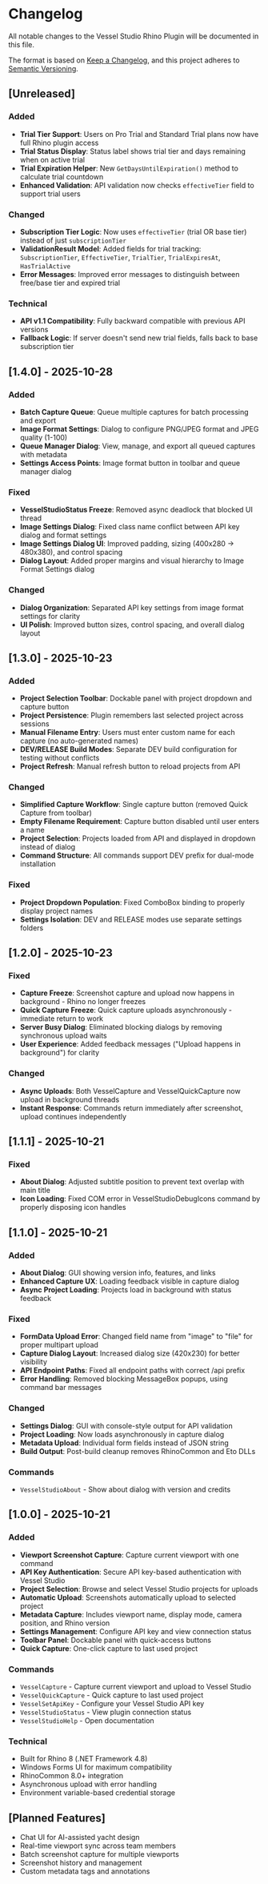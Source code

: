 # Changelog

All notable changes to the Vessel Studio Rhino Plugin will be documented in this file.

The format is based on [Keep a Changelog](https://keepachangelog.com/en/1.0.0/),
and this project adheres to [Semantic Versioning](https://semver.org/spec/v2.0.0.html).

## [Unreleased]

### Added
- **Trial Tier Support**: Users on Pro Trial and Standard Trial plans now have full Rhino plugin access
- **Trial Status Display**: Status label shows trial tier and days remaining when on active trial
- **Trial Expiration Helper**: New `GetDaysUntilExpiration()` method to calculate trial countdown
- **Enhanced Validation**: API validation now checks `effectiveTier` field to support trial users

### Changed
- **Subscription Tier Logic**: Now uses `effectiveTier` (trial OR base tier) instead of just `subscriptionTier`
- **ValidationResult Model**: Added fields for trial tracking: `SubscriptionTier`, `EffectiveTier`, `TrialTier`, `TrialExpiresAt`, `HasTrialActive`
- **Error Messages**: Improved error messages to distinguish between free/base tier and expired trial

### Technical
- **API v1.1 Compatibility**: Fully backward compatible with previous API versions
- **Fallback Logic**: If server doesn't send new trial fields, falls back to base subscription tier

## [1.4.0] - 2025-10-28

### Added
- **Batch Capture Queue**: Queue multiple captures for batch processing and export
- **Image Format Settings**: Dialog to configure PNG/JPEG format and JPEG quality (1-100)
- **Queue Manager Dialog**: View, manage, and export all queued captures with metadata
- **Settings Access Points**: Image format button in toolbar and queue manager dialog

### Fixed
- **VesselStudioStatus Freeze**: Removed async deadlock that blocked UI thread
- **Image Settings Dialog**: Fixed class name conflict between API key dialog and format settings
- **Image Settings Dialog UI**: Improved padding, sizing (400x280 → 480x380), and control spacing
- **Dialog Layout**: Added proper margins and visual hierarchy to Image Format Settings dialog

### Changed
- **Dialog Organization**: Separated API key settings from image format settings for clarity
- **UI Polish**: Improved button sizes, control spacing, and overall dialog layout

## [1.3.0] - 2025-10-23

### Added
- **Project Selection Toolbar**: Dockable panel with project dropdown and capture button
- **Project Persistence**: Plugin remembers last selected project across sessions
- **Manual Filename Entry**: Users must enter custom name for each capture (no auto-generated names)
- **DEV/RELEASE Build Modes**: Separate DEV build configuration for testing without conflicts
- **Project Refresh**: Manual refresh button to reload projects from API

### Changed
- **Simplified Capture Workflow**: Single capture button (removed Quick Capture from toolbar)
- **Empty Filename Requirement**: Capture button disabled until user enters a name
- **Project Selection**: Projects loaded from API and displayed in dropdown instead of dialog
- **Command Structure**: All commands support DEV prefix for dual-mode installation

### Fixed
- **Project Dropdown Population**: Fixed ComboBox binding to properly display project names
- **Settings Isolation**: DEV and RELEASE modes use separate settings folders

## [1.2.0] - 2025-10-23

### Fixed
- **Capture Freeze**: Screenshot capture and upload now happens in background - Rhino no longer freezes
- **Quick Capture Freeze**: Quick capture uploads asynchronously - immediate return to work
- **Server Busy Dialog**: Eliminated blocking dialogs by removing synchronous upload waits
- **User Experience**: Added feedback messages ("Upload happens in background") for clarity

### Changed
- **Async Uploads**: Both VesselCapture and VesselQuickCapture now upload in background threads
- **Instant Response**: Commands return immediately after screenshot, upload continues independently

## [1.1.1] - 2025-10-21

### Fixed
- **About Dialog**: Adjusted subtitle position to prevent text overlap with main title
- **Icon Loading**: Fixed COM error in VesselStudioDebugIcons command by properly disposing icon handles

## [1.1.0] - 2025-10-21

### Added
- **About Dialog**: GUI showing version info, features, and links
- **Enhanced Capture UX**: Loading feedback visible in capture dialog
- **Async Project Loading**: Projects load in background with status feedback

### Fixed
- **FormData Upload Error**: Changed field name from "image" to "file" for proper multipart upload
- **Capture Dialog Layout**: Increased dialog size (420x230) for better visibility
- **API Endpoint Paths**: Fixed all endpoint paths with correct /api prefix
- **Error Handling**: Removed blocking MessageBox popups, using command bar messages

### Changed
- **Settings Dialog**: GUI with console-style output for API validation
- **Project Loading**: Now loads asynchronously in capture dialog
- **Metadata Upload**: Individual form fields instead of JSON string
- **Build Output**: Post-build cleanup removes RhinoCommon and Eto DLLs

### Commands
- `VesselStudioAbout` - Show about dialog with version and credits

## [1.0.0] - 2025-10-21

### Added
- **Viewport Screenshot Capture**: Capture current viewport with one command
- **API Key Authentication**: Secure API key-based authentication with Vessel Studio
- **Project Selection**: Browse and select Vessel Studio projects for uploads
- **Automatic Upload**: Screenshots automatically upload to selected project
- **Metadata Capture**: Includes viewport name, display mode, camera position, and Rhino version
- **Settings Management**: Configure API key and view connection status
- **Toolbar Panel**: Dockable panel with quick-access buttons
- **Quick Capture**: One-click capture to last used project

### Commands
- `VesselCapture` - Capture current viewport and upload to Vessel Studio
- `VesselQuickCapture` - Quick capture to last used project
- `VesselSetApiKey` - Configure your Vessel Studio API key
- `VesselStudioStatus` - View plugin connection status
- `VesselStudioHelp` - Open documentation

### Technical
- Built for Rhino 8 (.NET Framework 4.8)
- Windows Forms UI for maximum compatibility
- RhinoCommon 8.0+ integration
- Asynchronous upload with error handling
- Environment variable-based credential storage

## [Planned Features]

- Chat UI for AI-assisted yacht design
- Real-time viewport sync across team members
- Batch screenshot capture for multiple viewports
- Screenshot history and management
- Custom metadata tags and annotations
